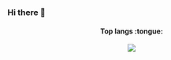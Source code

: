 ### Hi there 👋

<h4 align="center">Top langs :tongue:</h4>

<p align="center"><img src="https://github-readme-stats.vercel.app/api/top-langs/?username=gustavopradof alt="AnhellO :: Top Langs" /></p>

<!--
**gustavopradof/gustavopradof** is a ✨ _special_ ✨ repository because its `README.md` (this file) appears on your GitHub profile.

Here are some ideas to get you started:

- 🔭 I’m currently working on ...
- 🌱 I’m currently learning ...
- 👯 I’m looking to collaborate on ...
- 🤔 I’m looking for help with ...
- 💬 Ask me about ...
- 📫 How to reach me: ...
- 😄 Pronouns: ...
- ⚡ Fun fact: ...
-->
